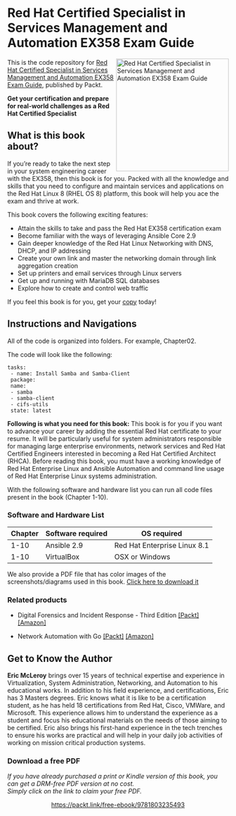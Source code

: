 # Red Hat Certified Specialist in Services Management and Automation EX358 Exam Guide

<a href="https://www.packtpub.com/product/red-hat-certified-specialist-in-services-management-and-automation-ex358-exam-guide/9781803235493"><img src="https://static.packt-cdn.com/products/9781803235493/cover/smaller" alt="Red Hat Certified Specialist in Services Management and Automation EX358 Exam Guide" height="256px" align="right"></a>

This is the code repository for [Red Hat Certified Specialist in Services Management and Automation EX358 Exam Guide](https://www.packtpub.com/product/red-hat-certified-specialist-in-services-management-and-automation-ex358-exam-guide/9781803235493), published by Packt.

**Get your certification and prepare for real-world challenges as a Red Hat Certified Specialist**

## What is this book about?
If you’re ready to take the next step in your system engineering career with the EX358, then this book is for you. Packed with all the knowledge and skills that you need to configure and maintain services and applications on the Red Hat Linux 8 (RHEL OS 8) platform, this book will help you ace the exam and thrive at work. 

This book covers the following exciting features:
* Attain the skills to take and pass the Red Hat EX358 certification exam
* Become familiar with the ways of leveraging Ansible Core 2.9
* Gain deeper knowledge of the Red Hat Linux Networking with DNS, DHCP, and IP addressing
* Create your own link and master the networking domain through link aggregation creation
* Set up printers and email services through Linux servers
* Get up and running with MariaDB SQL databases
* Explore how to create and control web traffic

If you feel this book is for you, get your [copy](https://www.amazon.com/dp/1803235497) today!

## Instructions and Navigations
All of the code is organized into folders. For example, Chapter02.

The code will look like the following:
```
tasks:
 - name: Install Samba and Samba-Client
 package:
 name:
 - samba
 - samba-client
 - cifs-utils
 state: latest
```

**Following is what you need for this book:**
This book is for you if you want to advance your career by adding the essential Red Hat certificate to your resume. It will be particularly useful for system administrators responsible for managing large enterprise environments, network services and Red Hat Certified Engineers interested in becoming a Red Hat Certified Architect (RHCA). Before reading this book, you must have a working knowledge of Red Hat Enterprise Linux and Ansible Automation and command line usage of Red Hat Enterprise Linux systems administration.

With the following software and hardware list you can run all code files present in the book (Chapter 1-10).
### Software and Hardware List
| Chapter | Software required | OS required |
| -------- | ------------------------------------ | ----------------------------------- |
| 1-10 | Ansible 2.9 | Red Hat Enterprise Linux 8.1 |
| 1-10 | VirtualBox | OSX or Windows |

We also provide a PDF file that has color images of the screenshots/diagrams used in this book. [Click here to download it]( https://static.packt-cdn.com/downloads/9781803235493_ColorImages.pdf)

### Related products
* Digital Forensics and Incident Response - Third Edition [[Packt]](https://www.packtpub.com/product/digital-forensics-and-incident-response-third-edition/9781803238678) [[Amazon]](https://www.amazon.com/dp/1803238674)

* Network Automation with Go [[Packt]](https://www.packtpub.com/product/network-automation-with-go/9781800560925) [[Amazon]](https://www.amazon.com/dp/1800560923)

## Get to Know the Author
**Eric McLeroy**
brings over 15 years of technical expertise and experience in Virtualization, System Administration, Networking, and Automation to his educational works. In addition to his field experience, and certifications, Eric has 3 Masters degrees.
Eric knows what it is like to be a certification student, as he has held 18 certifications from Red Hat, Cisco, VMWare, and Microsoft. This experience allows him to understand the experience as a student and focus his educational materials on the needs of those aiming to be certified. Eric also brings his first-hand experience in the tech trenches to ensure his works are practical and will help in your daily job activities of working on mission critical production systems.

### Download a free PDF

 <i>If you have already purchased a print or Kindle version of this book, you can get a DRM-free PDF version at no cost.<br>Simply click on the link to claim your free PDF.</i>
<p align="center"> <a href="https://packt.link/free-ebook/9781803235493">https://packt.link/free-ebook/9781803235493 </a> </p>
